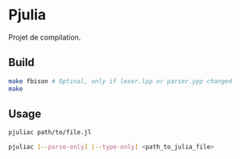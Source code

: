 # Pjulia

Projet de compilation.

## Build

```bash
make fbison # Optinal, only if lexer.lpp or parser.ypp changed
make
```

## Usage

```bash
pjuliac path/to/file.jl

pjuliac [--parse-only] [--type-only] <path_to_julia_file>
```

